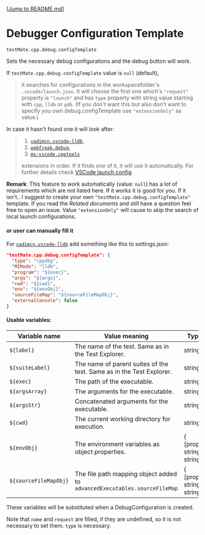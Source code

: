 [[Jump to README.md](../../README)]

# Debugger Configuration Template

```
testMate.cpp.debug.configTemplate
```

Sets the necessary debug configurations and the debug button will work.

If `testMate.cpp.debug.configTemplate` value is `null` (default),

> it searches for configurations in the workspacefolder's `.vscode/launch.json`.
> It will choose the first one which's `"request"` property is `"launch"`
> and has `type` property with string value starting with `cpp`, `lldb` or `gdb`.
> (If you don't want this but also don't want to specify you own debug.configTemplate
> use `"extensionOnly"` as value.)

In case it hasn't found one it will look after:

> 1. [`vadimcn.vscode-lldb`](https://github.com/vadimcn/vscode-lldb#quick-start),
> 2. [`webfreak.debug`](https://github.com/WebFreak001/code-debug),
> 3. [`ms-vscode.cpptools`](https://github.com/Microsoft/vscode-cpptools)
>
> extensions in order. If it finds one of it, it will use it automatically.
> For further details check [VSCode launch config](https://code.visualstudio.com/docs/editor/debugging#_launch-configurations).

**Remark**: This feature to work automatically (value: `null`) has a lot of requirements which are not listed here.
If it works it is good for you.
If it isn't.. I suggest to create your own `"testMate.cpp.debug.configTemplate"` template.
If you read the _Related documents_ and still have a question feel free to open an issue.
Value `"extensionOnly"` will cause to skip the search of local launch configurations.

#### or user can manually fill it

For [`vadimcn.vscode-lldb`](https://github.com/vadimcn/vscode-lldb#quick-start) add something like this to settings.json:

```json
"testMate.cpp.debug.configTemplate": {
  "type": "cppdbg",
  "MIMode": "lldb",
  "program": "${exec}",
  "args": "${args}",
  "cwd": "${cwd}",
  "env": "${envObj}",
  "sourceFileMap": "${sourceFileMapObj}",
  "externalConsole": false
}
```

#### Usable variables:

| Variable name         | Value meaning                                                             | Type                       |
| --------------------- | ------------------------------------------------------------------------- | -------------------------- |
| `${label}`            | The name of the test. Same as in the Test Explorer.                       | string                     |
| `${suiteLabel}`       | The name of parent suites of the test. Same as in the Test Explorer.      | string                     |
| `${exec}`             | The path of the executable.                                               | string                     |
| `${argsArray}`        | The arguments for the executable.                                         | string[]                   |
| `${argsStr}`          | Concatenated arguments for the executable.                                | string                     |
| `${cwd}`              | The current working directory for execution.                              | string                     |
| `${envObj}`           | The environment variables as object properties.                           | { [prop: string]: string } |
| `${sourceFileMapObj}` | The file path mapping object added to `advancedExecutables.sourceFileMap` | { [prop: string]: string } |

These variables will be substituted when a DebugConfiguration is created.

Note that `name` and `request` are filled, if they are undefined, so it is not necessary to set them.
`type` is necessary.
